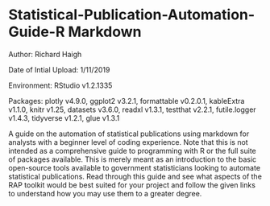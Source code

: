 # Statistical-Publication-Automation-Guide-R Markdown

Author: Richard Haigh

Date of Intial Upload: 1/11/2019

Environment: RStudio v1.2.1335

Packages: 
plotly v4.9.0,
ggplot2 v3.2.1,
formattable v0.2.0.1,
kableExtra v1.1.0,
knitr v1.25,
datasets v3.6.0,
readxl v1.3.1,
testthat v2.2.1,
futile.logger v1.4.3,
tidyverse v1.2.1,
glue v1.3.1

A guide on the automation of statistical publications using markdown for analysts with a beginner level of coding experience. Note that this is not intended as a comprehensive guide to programming with R or the full suite of packages available. This is merely meant as an introduction to the basic open-source tools available to government statisticians looking to automate statistical publications. Read through this guide and see what aspects of the RAP toolkit would be best suited for your project and follow the given links to understand how you may use them to a greater degree. 
